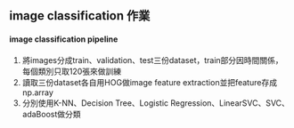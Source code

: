 ## image classification 作業
#### image classification pipeline
1. 將images分成train、validation、test三份dataset，train部分因時間關係，每個類別只取120張來做訓練
2. 讀取三份dataset各自用HOG做image feature extraction並把feature存成np.array
3. 分別使用K-NN、Decision Tree、Logistic Regression、LinearSVC、SVC、adaBoost做分類
